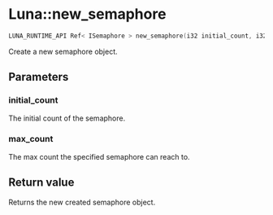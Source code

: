 # Luna::new_semaphore

```c++
LUNA_RUNTIME_API Ref< ISemaphore > new_semaphore(i32 initial_count, i32 max_count)
```

Create a new semaphore object. 

## Parameters
### initial_count
The initial count of the semaphore. 

### max_count
The max count the specified semaphore can reach to. 

## Return value
Returns the new created semaphore object. 

